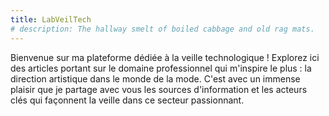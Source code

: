 ```yaml
---
title: LabVeilTech
# description: The hallway smelt of boiled cabbage and old rag mats.
---
```


Bienvenue sur ma plateforme dédiée à la veille technologique ! Explorez ici des articles portant sur le domaine professionnel qui m'inspire le plus : la direction artistique dans le monde de la mode. C'est avec un immense plaisir que je partage avec vous les sources d'information et les acteurs clés qui façonnent la veille dans ce secteur passionnant.
